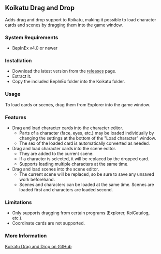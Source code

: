 ## Koikatu Drag and Drop
Adds drag and drop support to Koikatu, making it possible to load character cards and scenes by dragging them into the game window.

### System Requirements
- BepInEx v4.0 or newer

### Installation
- Download the latest version from the [releases](https://github.com/im-mi/KoikatuDragAndDrop/releases) page.
- Extract it.
- Copy the included BepInEx folder into the Koikatu folder.

### Usage
To load cards or scenes, drag them from Explorer into the game window.

### Features
- Drag and load character cards into the character editor.
  - Parts of a character (face, eyes, etc.) may be loaded individually by changing the settings at the bottom of the "Load character" window.
  - The sex of the loaded card is automatically converted as needed.
- Drag and load character cards into the scene editor.
  - They are added to the current scene.
  - If a character is selected, it will be replaced by the dropped card.
  - Supports loading multiple characters at the same time.
- Drag and load scenes into the scene editor.
  - The current scene will be replaced, so be sure to save any unsaved work beforehand.
  - Scenes and characters can be loaded at the same time. Scenes are loaded first and characters are loaded second.

### Limitations
- Only supports dragging from certain programs (Explorer, KoiCatalog, etc.).
- Coordinate cards are not supported.

### More Information
[Koikatu Drag and Drop on GitHub](https://github.com/im-mi/KoiCatalog)